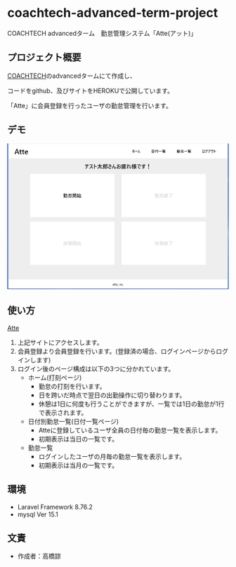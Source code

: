 # coachtech-advanced-term-project
COACHTECH advancedターム　勤怠管理システム「Atte(アット)」

## プロジェクト概要
[COACHTECH](https://coachtech.site/)のadvancedタームにて作成し、

コードをgithub、及びサイトをHEROKUで公開しています。

「Atte」に会員登録を行ったユーザの勤怠管理を行います。

## デモ
![デモ](./image.png)

## 使い方
[Atte](http://dry-meadow-82347.herokuapp.com/)

1. 上記サイトにアクセスします。
2. 会員登録より会員登録を行います。(登録済の場合、ログインページからログインします)
3. ログイン後のページ構成は以下の3つに分かれています。
    * ホーム(打刻ページ)
        * 勤怠の打刻を行います。
        * 日を跨いだ時点で翌日の出勤操作に切り替わります。
        * 休憩は1日に何度も行うことができますが、一覧では1日の勤怠が1行で表示されます。 
    * 日付別勤怠一覧(日付一覧ページ)
        * Atteに登録しているユーザ全員の日付毎の勤怠一覧を表示します。
        * 初期表示は当日の一覧です。
    * 勤怠一覧
        * ログインしたユーザの月毎の勤怠一覧を表示します。
        * 初期表示は当月の一覧です。

## 環境
* Laravel Framework 8.76.2
* mysql  Ver 15.1

## 文責
* 作成者：高橋諒
